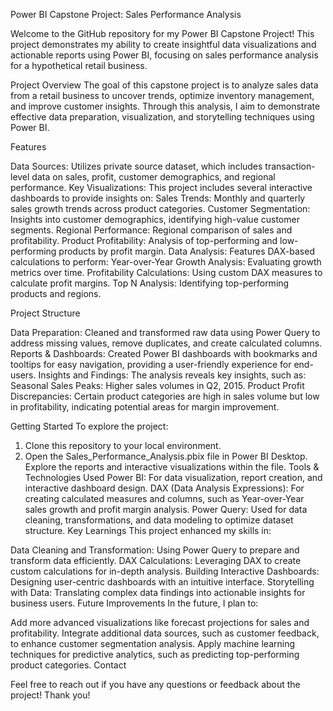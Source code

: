 Power BI Capstone Project: Sales Performance Analysis

Welcome to the GitHub repository for my Power BI Capstone Project! This project demonstrates my ability to create insightful data visualizations and actionable reports using Power BI, focusing on sales performance analysis for a hypothetical retail business.

Project Overview
The goal of this capstone project is to analyze sales data from a retail business to uncover trends, optimize inventory management, and improve customer insights. Through this analysis, I aim to demonstrate effective data preparation, visualization, and storytelling techniques using Power BI.

Features

Data Sources: Utilizes private source dataset, which includes transaction-level data on sales, profit, customer demographics, and regional performance.
Key Visualizations: This project includes several interactive dashboards to provide insights on:
    Sales Trends: Monthly and quarterly sales growth trends across product categories.
    Customer Segmentation: Insights into customer demographics, identifying high-value customer segments.
    Regional Performance: Regional comparison of sales and profitability.
    Product Profitability: Analysis of top-performing and low-performing products by profit margin.
Data Analysis: Features DAX-based calculations to perform:
    Year-over-Year Growth Analysis: Evaluating growth metrics over time.
    Profitability Calculations: Using custom DAX measures to calculate profit margins.
    Top N Analysis: Identifying top-performing products and regions.

Project Structure

Data Preparation: Cleaned and transformed raw data using Power Query to address missing values, remove duplicates, and create calculated columns.
Reports & Dashboards: Created Power BI dashboards with bookmarks and tooltips for easy navigation, providing a user-friendly experience for end-users.
Insights and Findings: The analysis reveals key insights, such as:
    Seasonal Sales Peaks: Higher sales volumes in Q2, 2015.
    Product Profit Discrepancies: Certain product categories are high in sales volume but low in profitability, indicating potential areas for margin improvement.


Getting Started
To explore the project:

1. Clone this repository to your local environment.
2. Open the Sales_Performance_Analysis.pbix file in Power BI Desktop.
Explore the reports and interactive visualizations within the file.
Tools & Technologies Used
Power BI: For data visualization, report creation, and interactive dashboard design.
DAX (Data Analysis Expressions): For creating calculated measures and columns, such as Year-over-Year sales growth and profit margin analysis.
Power Query: Used for data cleaning, transformations, and data modeling to optimize dataset structure.
Key Learnings
This project enhanced my skills in:

Data Cleaning and Transformation: Using Power Query to prepare and transform data efficiently.
DAX Calculations: Leveraging DAX to create custom calculations for in-depth analysis.
Building Interactive Dashboards: Designing user-centric dashboards with an intuitive interface.
Storytelling with Data: Translating complex data findings into actionable insights for business users.
Future Improvements
In the future, I plan to:

Add more advanced visualizations like forecast projections for sales and profitability.
Integrate additional data sources, such as customer feedback, to enhance customer segmentation analysis.
Apply machine learning techniques for predictive analytics, such as predicting top-performing product categories.
Contact

Feel free to reach out if you have any questions or feedback about the project! Thank you!
